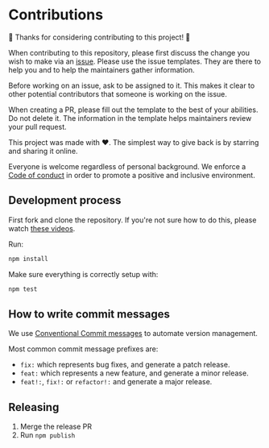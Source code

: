 # Contributions

🎉 Thanks for considering contributing to this project! 🎉

When contributing to this repository, please first discuss the change you wish to make via an
[issue](https://github.com/netlify/next-runtime/issues/new/choose). Please use the issue templates. They are there to
help you and to help the maintainers gather information.

Before working on an issue, ask to be assigned to it. This makes it clear to other potential contributors that someone
is working on the issue.

When creating a PR, please fill out the template to the best of your abilities. Do not delete it. The information in the
template helps maintainers review your pull request.

This project was made with ❤️. The simplest way to give back is by starring and sharing it online.

Everyone is welcome regardless of personal background. We enforce a [Code of conduct](CODE_OF_CONDUCT.md) in order to
promote a positive and inclusive environment.

## Development process

First fork and clone the repository. If you're not sure how to do this, please watch
[these videos](https://egghead.io/courses/how-to-contribute-to-an-open-source-project-on-github).

Run:

```bash
npm install
```

Make sure everything is correctly setup with:

```bash
npm test
```

## How to write commit messages

We use [Conventional Commit messages](https://www.conventionalcommits.org/) to automate version management.

Most common commit message prefixes are:

- `fix:` which represents bug fixes, and generate a patch release.
- `feat:` which represents a new feature, and generate a minor release.
- `feat!:`, `fix!:` or `refactor!:` and generate a major release.

## Releasing

1. Merge the release PR
2. Run `npm publish`
